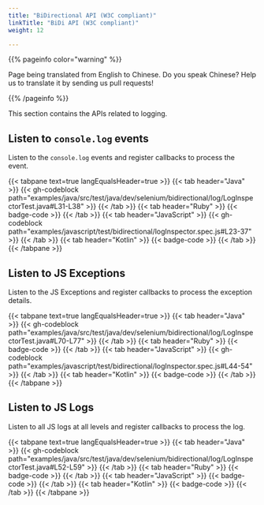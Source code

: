 ```yaml
---
title: "BiDirectional API (W3C compliant)"
linkTitle: "BiDi API (W3C compliant)"
weight: 12

---
```


{{% pageinfo color="warning" %}}
<p class="lead">
   <i class="fas fa-language d-4"></i>
   Page being translated from
   English to Chinese. Do you speak Chinese? Help us to translate
   it by sending us pull requests!
</p>
{{% /pageinfo %}}

This section contains the APIs related to logging. 

## Listen to `console.log` events

Listen to the `console.log` events and register callbacks to process the event.

{{< tabpane text=true langEqualsHeader=true >}}
{{< tab header="Java" >}}
{{< gh-codeblock path="examples/java/src/test/java/dev/selenium/bidirectional/log/LogInspectorTest.java#L31-L38" >}}
{{< /tab >}}
{{< tab header="Ruby" >}}
{{< badge-code >}}
{{< /tab >}}
{{< tab header="JavaScript" >}}
{{< gh-codeblock path="examples/javascript/test/bidirectional/logInspector.spec.js#L23-37" >}}
{{< /tab >}}
{{< tab header="Kotlin" >}}
{{< badge-code >}}
{{< /tab >}}
{{< /tabpane >}}

## Listen to JS Exceptions

Listen to the JS Exceptions
and register callbacks to process the exception details.

{{< tabpane text=true langEqualsHeader=true >}}
{{< tab header="Java" >}}
{{< gh-codeblock path="examples/java/src/test/java/dev/selenium/bidirectional/log/LogInspectorTest.java#L70-L77" >}}
{{< /tab >}}
{{< tab header="Ruby" >}}
{{< badge-code >}}
{{< /tab >}}
{{< tab header="JavaScript" >}}
{{< gh-codeblock path="examples/javascript/test/bidirectional/logInspector.spec.js#L44-54" >}}
{{< /tab >}}
{{< tab header="Kotlin" >}}
{{< badge-code >}}
{{< /tab >}}
{{< /tabpane >}}

## Listen to JS Logs

Listen to all JS logs at all levels and register callbacks to process the log.

{{< tabpane text=true langEqualsHeader=true >}}
{{< tab header="Java" >}}
{{< gh-codeblock path="examples/java/src/test/java/dev/selenium/bidirectional/log/LogInspectorTest.java#L52-L59" >}}
{{< /tab >}}
{{< tab header="Ruby" >}}
{{< badge-code >}}
{{< /tab >}}
{{< tab header="JavaScript" >}}
{{< badge-code >}}
{{< /tab >}}
{{< tab header="Kotlin" >}}
{{< badge-code >}}
{{< /tab >}}
{{< /tabpane >}}